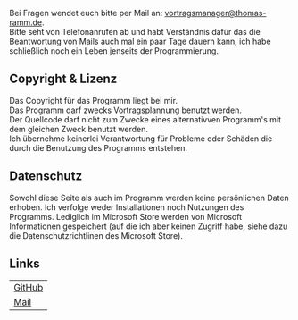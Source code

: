 ﻿Bei Fragen wendet euch bitte per Mail an: vortragsmanager@thomas-ramm.de.  
Bitte seht von Telefonanrufen ab und habt Verständnis dafür das die Beantwortung von Mails auch mal ein paar Tage dauern kann,
ich habe schließlich noch ein Leben jenseits der Programmierung.

## Copyright & Lizenz

Das Copyright für das Programm liegt bei mir.   
Das Programm darf zwecks Vortragsplannung benutzt werden.  
Der Quellcode darf nicht zum Zwecke eines alternativven Programm's mit dem gleichen Zweck benutzt werden.  
Ich übernehme keinerlei Verantwortung für Probleme oder Schäden die durch die Benutzung des Programms entstehen.

## Datenschutz

Sowohl diese Seite als auch im Programm werden keine persönlichen Daten erhoben.
Ich verfolge weder Installationen noch Nutzungen des Programms.
Lediglich im Microsoft Store werden von Microsoft Informationen gespeichert (auf die ich aber keinen Zugriff habe, siehe dazu die Datenschutzrichtlinen des Microsoft Store).

## Links
<table>
<tr><td>
<a href="https://www.github.com/ThomasRamm" class="btn">
  <i class="fab fa-fw fa-github" aria-hidden="true"></i>
  <span> GitHub</span>
</a>
</td></tr><tr><td>
<a href="mailto:vortragsmanager@thomas-ramm.de" class="btn">
  <i class="fas fa-fw fa-envelope" aria-hidden="true"></i>
  <span> Mail</span>
</a>
</td></tr>
</table>
